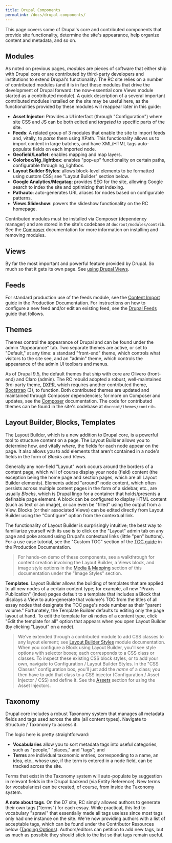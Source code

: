 ```yaml
---
title: Drupal Components
permalink: /docs/drupal-components/
---
```


This page covers some of Drupal's core and contributed components that provide site functionality, determine the site's appearance, help organize content and metadata, and so on.

## Modules

As noted on previous pages, *modules* are pieces of software that either ship with Drupal core or are contributed by third-party developers and institutions to extend Drupal's functionality. The RC site relies on a number of contributed modules (and it is in fact these modules that drive the development of Drupal forward: the now-essential core Views module started as a contributed module). A quick description of a several important contributed modules installed on the site may be useful here, as the functionalities provided by these modules will reappear later in this guide:

- **Asset Injector**: Provides a UI interfact (through "Configuration") where site CSS and JS can be both edited and *targeted* to specific parts of the site.
- **Feeds**: A related group of 3 modules that enable the site to import feeds and, vitally, to *parse* them using XPath. This functionality allows us to import content in large batches, and have XML/HTML tags auto-populate fields on each imported node.
- **Geofield/Leaflet**: enables mapping and map layers.
- **Colorbox/Ng_lightbox**: enables "pop-up" functionality on certain paths, configurable through ng_lightbox.
- **Layout Builder Styles**: allows block-level elements to be formatted using custom CSS; see "Layout Builder" section below.
- **Google Analytics/Megatag**: provides SEO for the site, allowing Google search to index the site and optimizing that indexing.
- **Pathauto**: auto-generates URL aliases for nodes based on configurable patterns.
- **Views Slideshow**: powers the slideshow functionality on the RC homepage.

Contributed modules must be installed via Composer (dependency manager) and are stored in the site's codebase at `docroot/modules/contrib`. See the [Composer](../composer/) documentation for more information on installing and removing modules.

## Views

By far the most important and powerful feature provided by Drupal. So much so that it gets its own page. See [using Drupal Views](../drupal-views/).

## Feeds

For standard production use of the feeds module, see the [Content Import](../drupal-import/) guide in the Production Documentation. For instructions on how to configure a new feed and/or edit an existing feed, see the [Drupal Feeds](../drupal-feeds/) guide that follows.

## Themes

Themes control the appearance of Drupal and can be found under the admin "Appearance" tab. Two separate themes are active, or set to "Default," at any time: a standard "front-end" theme, which controls what visitors to the site see, and an "admin" theme, which controls the appearance of the admin UI toolbars and menus.

As of Drupal 9.5, the default themes that ship with core are Olivero (front-end) and Claro (admin). The RC rebuild adopted a robust, well-maintained 3rd-party theme, [DXPR](https://www.drupal.org/project/dxpr_theme), which requires another contributed theme, [Bootstrap](https://www.drupal.org/project/bootstrap) (3), to function. Both contributed themes are updated and maintained through Composer dependencies; for more on Composer and updates, see the [Composer](../composer/) documentation. The code for contributed themes can be found in the site's codebase at `docroot/themes/contrib`.

## Layout Builder, Blocks, Templates

The Layout Builder, which is a new addition to Drupal core, is a powerful tool to structure content on a page. The Layout Builder allows you to determine how, and vitally *where*, the fields for each node appear on the page. It also allows you to add elements that aren't contained in a node's fields in the form of *Blocks* and *Views*.

Generally any non-field "Layout" work occurs around the borders of a content page, which will of course display your node (field) content (the exception being the home page and section pages, which are all Layout Builder elements). Elements added "around" node content, which often persists across multiple content pages in the form of a sidebar, etc., are usually *Blocks*, which is Drupal lingo for a container that holds/presents a definable page element. A block can be configured to display HTML content (such as text or an image), or can even be "filled" using the output from a View. Blocks (or their associated Views) can be edited directly from Layout Builder using the "Configure" option from the contextual link.

The functionality of Layout Builder is surprisingly intuitive; the best way to familiarize yourself with its use is to click on the "Layout" admin tab on any page and poke around using Drupal's contextual links (little "pen" buttons). For a use case tutorial, see the "Custom TOC" section of the [TOC guide](../toc-creation/) in the Production Documentation.

> For hands-on demo of these components, see a walkthrough for content creation involving the Layout Builder, a Views block, and image style options in the [Media & Mapping](../drupal-media-maps/) section of this documentation under the "Image Styles" section.

**Templates**. Layout Builder allows the building of templates that are applied to all new nodes of a certain content type; for example, all new "Praxis Publication" (index) pages default to a template that includes a Block that displays a View to auto-generate that volume's TOC from the titles of all essay nodes that designate the TOC page's node number as their "parent volume." Fortunately, the Template Builder defaults to editing only the page layout at hand. To edit the template for *all* nodes of a content type, click "Edit the template for all" option that appears when you open Layout Builder (by clicking "Layout" on a node).

> We've extended through a contributed module to add CSS classes to any layout element; see [Layout Builder Styles](https://www.drupal.org/project/layout_builder_styles) module documentation. When you configure a Block using Layout Builder, you'll see style options with selector boxes; each corresponds to a CSS class or classes. To inspect these existing CSS block styles, or to add your own, navigate to Configuration / Layout Builder Styles. In the "CSS Classes" configuration box, you'll just add the *name* of a class; you then have to add that class to a CSS injector (Configuration / Asset Injector / CSS) and define it. See the [Assets](../drupal-assets/) section for using the Asset Injectors.

## Taxonomy

Drupal core includes a robust Taxonomy system that manages all metadata fields and tags used across the site (all content types). Navigate to Structure / Taxonomy to access it.

The logic here is pretty straightforward:

- **Vocabularies** allow you to sort metadata tags into useful categories, such as "people," "places," and "tags"; and
- **Terms** are individual taxonomic entries, corresponding to a name, an idea, etc., whose use, if the term is entered in a node field, can be tracked across the site.

Terms that exist in the Taxonomy system will auto-populate by suggestion in relevant fields in the Drupal backend (via Entity Reference). New terms (or vocabularies) can be created, of course, from inside the Taxonomy system.

**A note about tags**. On the D7 site, RC simply allowed authors to generate their own tags ("terms") for each essay. While practical, this led to vocabulary "sprawl" that essentially made all tags useless since most tags only had one instance on the site. We're now providing authors with a list of acceptable tags, which can be found under the Contributor Resources below ([Tagging Options](../rc-tagging/)). Authors/editors can petition to add new tags, but as much as possible they should stick to the list so that tags remain useful.
